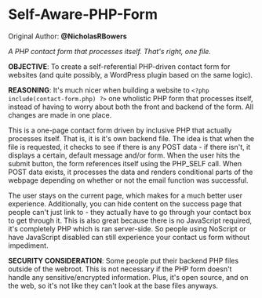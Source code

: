 Self-Aware-PHP-Form
===================
Original Author: **@NicholasRBowers**

*A PHP contact form that processes itself.  That's right, one file.*

**OBJECTIVE**:  To create a self-referential PHP-driven contact form for websites (and quite possibly, a WordPress plugin based on the same logic).

**REASONING**:  It's much nicer when building a website to `<?php include(contact-form.php) ?>` one wholistic PHP form that processes itself, instead of having to worry about both the front and backend of the form.  All changes are made in one place.

This is a one-page contact form driven by inclusive PHP that actually processes itself.  That is, it is it's own backend file.  The idea is that  when the file is requested, it checks to see if there is any POST data - if there isn't, it displays a certain, default message and/or form.  When the user hits the submit button, the form references itself using the PHP_SELF call.  When POST data exists, it processes the data and renders conditional parts of the webpage depending on whether or not the email function was successful.

The user stays on the current page, which makes for a much better user experience.  Additionally, you can hide content on the success page that people can't just link to - they actually have to go through your contact box to get through it.  This is also great because there is no JavaScript required, it's completely PHP which is ran server-side.  So people using NoScript or have JavaScript disabled can still experience your contact us form without impediment.

**SECURITY CONSIDERATION**:  Some people put their backend PHP files outside of the webroot.  This is not necessary if the PHP form doesn't handle any sensitive/encrypted information.  Plus, it's open source, and on the web, so it's not like they can't look at the base files anyways.